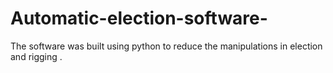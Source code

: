 # Automatic-election-software-
The software was built using python  to reduce the manipulations in election and rigging .
